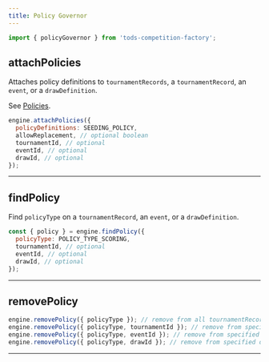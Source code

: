 ```yaml
---
title: Policy Governor
---
```


```js
import { policyGovernor } from 'tods-competition-factory';
```

## attachPolicies

Attaches policy definitions to `tournamentRecords`, a `tournamentRecord`, an `event`, or a `drawDefinition`.

See [Policies](/docs/concepts/policies).

```js
engine.attachPolicies({
  policyDefinitions: SEEDING_POLICY,
  allowReplacement, // optional boolean
  tournamentId, // optional
  eventId, // optional
  drawId, // optional
});
```

---

## findPolicy

Find `policyType` on a `tournamentRecord`, an `event`, or a `drawDefinition`.

```js
const { policy } = engine.findPolicy({
  policyType: POLICY_TYPE_SCORING,
  tournamentId, // optional
  eventId, // optional
  drawId, // optional
});
```

---

## removePolicy

```js
engine.removePolicy({ policyType }); // remove from all tournamentRecords
engine.removePolicy({ policyType, tournamentId }); // remove from specified tournamentRecord
engine.removePolicy({ policyType, eventId }); // remove from specified event
engine.removePolicy({ policyType, drawId }); // remove from specified drawDefinition
```

---
